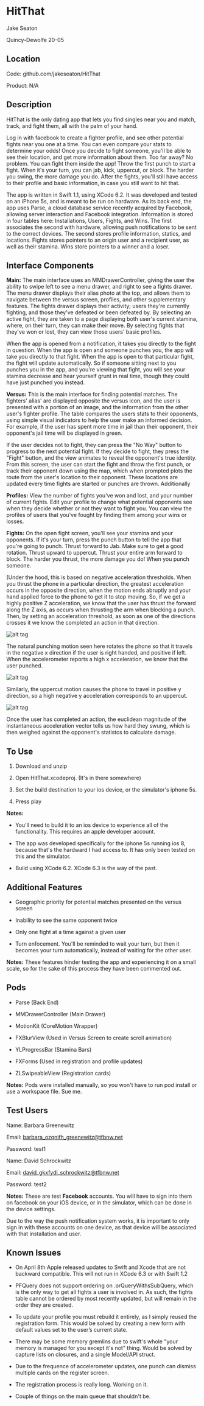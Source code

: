 HitThat
=======

Jake Seaton

Quincy-Dewolfe 20-05

Location
---
Code: github.com/jakeseaton/HitThat

Product: N/A



Description
---
HitThat is the only dating app that lets you find singles near you and match, track, and fight them, all with the palm of your hand.

Log in with facebook to create a fighter profile, and see other potential fights near you one at a time. You can even compare your stats to determine your odds! Once you decide to fight someone, you'll be able to see their location, and get more information about them. Too far away? No problem. You can fight them inside the app! Throw the first punch to start a fight. When it's your turn, you can jab, kick, uppercut, or block. The harder you swing, the more damage you do. 
    After the fights, you'll still have access to their profile and basic information, in case you still want to hit that.

The app is written in Swift 1.1, using XCode 6.2. It was developed and tested on an iPhone 5s, and is meant to be run on hardware. As its back end, the app uses Parse, a cloud database service recently acquired by Facebook, allowing server interaction and Facebook integration. Information is stored in four tables here: Installations, Users, Fights, and Wins. The first associates the second with hardware, allowing push notifications to be sent to the correct devices. The second stores profile information, statics, and locations. Fights stores pointers to an origin user and a recipient user, as well as their stamina. Wins store pointers to a winner and a loser.

Interface Components
---

**Main:**
The main interface uses an MMDrawerController, giving the user the ability to swipe left to see a menu drawer, and right to see a fights drawer. The menu drawer displays their alias photo at the top, and allows them to navigate between the versus screen, profiles, and other supplementary features. The fights drawer displays their activity; users they're currently fighting, and those they've defeated or been defeated by. By selecting an active fight, they are taken to a page displaying both user's current stamina, where, on their turn, they can make their move. By selecting fights that they've won or lost, they can view those users' basic profiles.

When the app is opened from a notification, it takes you directly to the fight in question. When the app is open and someone punches you, the app will take you directly to that fight. When the app is open to that particular fight, the fight will update automatically. So if someone sitting next to you punches you in the app, and you're viewing that fight, you will see your stamina decrease and hear yourself grunt in real time, though they could have just punched you instead.

**Versus:**
This is the main interface for finding potential matches. The fighters' alias' are displayed opposite the versus icon, and the user is presented with a portion of an image, and the information from the other user's fighter profile. The table compares the users stats to their opponents, using simple visual indicators to help the user make an informed decision. For example, if the user has spent more time in jail than their opponent, their opponent's jail time will be displayed in green.

If the user decides not to fight, they can press the "No Way" button to progress to the next potential fight. If they decide to fight, they press the "Fight" button, and the view animates to reveal the opponent's true identity. From this screen, the user can start the fight and throw the first punch, or track their opponent down using the map, which when prompted plots the route from the user's location to their opponent. These locations are updated every time fights are started or punches are thrown. Additionally

**Profiles:**
View the number of fights you've won and lost, and your number of current fights. Edit your profile to change what potential opponents see when they decide whether or not they want to fight you. You can view the profiles of users that you've fought by finding them among your wins or losses.

**Fights:**
On the open fight screen, you'll see your stamina and your opponents. If it's your turn, press the punch button to tell the app that you're going to punch. Thrust forward to Jab. Make sure to get a good rotation. Thrust upward to uppercut. Thrust your entire arm forward to block. The harder you thrust, the more damage you do! When you punch someone.


(Under the hood, this is based on negative acceleration thresholds. When you thrust the phone in a particular direction, the greatest acceleration occurs in the opposite direction, when the motion ends abruptly and your hand applied force to the phone to get it to stop moving. So, if we get a highly positive Z acceleration, we know that the user has thrust the forward along the Z axis, as occurs when thrusting the arm when blocking a punch. Then, by setting an acceleration threshold, as soon as one of the directions crosses it we know the completed an action in that direction. 


![alt tag](https://developer.apple.com/library/prerelease/ios/documentation/UIKit/Reference/UIAcceleration_Class/Art/device_axes.jpg)

The natural punching motion seen here rotates the phone so that it travels in the negative x direction if the user is right handed, and positive if left. When the accelerometer reports a high x acceleration, we know that the user punched. 


![alt tag](http://heavyfists.com/wp-content/uploads/boxing-combinations.jpg) 


Similarly, the uppercut motion causes the phone to travel in positive y direction, so a high negative y acceleration corresponds to an uppercut.

![alt tag](http://games.yasinka.com/resimorj/boxing-bonanza.jpg)

Once the user has completed an action, the euclidean magnitude of the instantaneous acceleration vector tells us how hard they swung, which is then weighed against the opponent's statistcs to calculate damage.


To Use
---
1) Download and unzip

2) Open HitThat.xcodeproj. (It's in there somewhere)

3) Set the build destination to your ios device, or the simulator's iphone 5s.

4) Press play

**Notes:**
- You'll need to build it to an ios device to experience all of the functionality. This requires an apple developer account.

- The app was developed specifically for the iphone 5s running ios 8, because that's the hardward I had access to. It has only been tested on this and the simulator.

- Build using XCode 6.2. XCode 6.3 is the way of the past.

Additional Features
---
- Geographic priority for potential matches presented on the versus screen

- Inability to see the same opponent twice

- Only one fight at a time against a given user

- Turn enfocement. You'll be reminded to wait your turn, but then it becomes your turn automatically, instead of waiting for the other user.


**Notes:** These features hinder testing the app and experiencing it on a small scale, so for the sake of this process they have been commented out.



Pods
---
- Parse (Back End)

- MMDrawerController (Main Drawer)

- MotionKit (CoreMotion Wrapper)

- FXBlurView (Used in Versus Screen to create scroll animation)

- YLProgressBar (Stamina Bars)

- FXForms (Used in registration and profile updates)

- ZLSwipeableView (Registration cards)

**Notes:** Pods were installed manually, so you won't have to run pod install or use a workspace file. Sue me.


Test Users
---
Name: Barbara Greenewitz

Email: barbara_ozqnifh_greenewitz@tfbnw.net

Password: test1


Name: David Schrockwitz

Email: david_gkxfydi_schrockwitz@tfbnw.net

Password: test2

**Notes:** These are test **Facebook** accounts. You will have to sign into them on facebook on your iOS device, or in the simulator, which can be done in the device settings.

Due to the way the push notification system works, it is important to only sign in with these accounts on one device, as that device will be associated with that installation and user.


Known Issues
--- 
- On April 8th Apple released updates to Swift and Xcode that are not backward compatible. This will not run in XCode 6.3 or with Swift 1.2

- PFQuery does not support ordering on .orQueryWithsSubQuery, which is the only way to get all fights a user is involved in. As such, the fights table cannot be ordered by most recently updated, but will remain in the order they are created.

- To update your profile you must rebuild it entirely, as I simply reused the registration form. This would be solved by creating a new form with default values set to the user’s current state.

- There may be some memory gremlins due to swift's whole "your memory is managed for you except it's not" thing. Would be solved by capture lists on closures, and a single Model/API struct.

- Due to the frequence of accelerometer updates, one punch can dismiss multiple cards on the register screen.

- The registration process is really long. Working on it.

- Couple of things on the main queue that shouldn't be.




